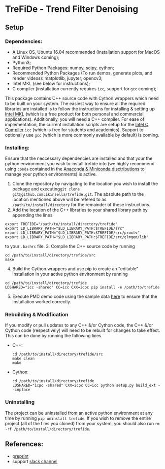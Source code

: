 # TreFiDe - Trend Filter Denoising

## Setup

### Dependencies:
- A Linux OS, Ubuntu 16.04 recommended (Installation support for MacOS and Windows coming);
- Python3;
- Required Python Packages: numpy, scipy, cython;
- Recommended Python Packages (To run demos, generate plots, and render videos): matplotlib, jupyter, opencv3; 
- Intel MKL (see below for instructions);
- C compiler (installation currently requires ```icc```, support for ```gcc``` coming);

This package contains C++ source code with Cython wrappers which need to be built on your system. 
The easiest way to ensure all the required libraries are installed is to follow the instructions for installing & setting up [Intel MKL](https://software.intel.com/en-us/mkl) (which is a free product for both personal and commercial applications).
Additionally, you will need a C++ compiler. For ease of implementation, the current installation scripts are setup for the [Intel C Compiler](https://software.intel.com/en-us/c-compilers) ```icc``` (which is free for students and academics). Support to optionally use ```gcc``` (which is more commonly available by default) is coming.

### Installing:
Ensure that the neccessary dependencies are installed and that your the python environment you wish to install trefide into (we highly recommend using ```conda``` contained in the [Anaconda & Miniconda disctributions](https://www.anaconda.com/download/#linux) to manage your python environments) is active.
1. Clone the repository by navigating to the location you wish to install the package and executing```git clone git@github.com:ikinsella/trefide.git```. The absolute path to the location mentioned above will be refered to as ```/path/to/install/directory``` for the remainder of these instructions.
2. Add the location of the C++ libraries to your shared library path by appending the lines
```
export TREFIDE="/path/to/install/directory/trefide"
export LD_LIBRARY_PATH="$LD_LIBRARY_PATH:$TREFIDE/src"
export LD_LIBRARY_PATH="$LD_LIBRARY_PATH:$TREFIDE/src/proxtv"
export LD_LIBRARY_PATH="$LD_LIBRARY_PATH:$TREFIDE/src/glmgen/lib"
```
to your ```.bashrc``` file.
3. Compile the C++ source code by running 
```
cd /path/to/install/directory/trefide/src
make
```
4. Build the Cython wrappers and use pip to create an "editable" installation in your active python environment by running
```
cd /path/to/install/directory/trefide
LDSHARED="icc -shared" CC=icc CXX=icpc pip install -e /path/to/trefide
```
5. Execute PMD demo code using the sample data [here](https://drive.google.com/file/d/1v8E61-mKwyGNVPQFrLabsLsjA-l6D21E/view?usp=sharing) to ensure that the installation worked correctly.

### Rebuilding & Modification
If you modify or pull updates to any C++ &/or Cython code, the C++ &/or Cython code (respectively) will need to be rebuilt for changes to take effect. This can be done by running the following lines
- C++:
  ```
  cd /path/to/install/directory/trefide/src
  make clean
  make
  ```
- Cython:
  ```
  cd /path/to/install/directory/trefide
  LDSHARED="icpc -shared" CXX=icpc CC=icc python setup.py build_ext --inplace
  ``` 

### Uninstalling
The project can be uninstalled from an active python environment at any time by running ```pip uninstall trefide```. If you wish to remove the entire project (all of the files you cloned) from your system, you should also run ```rm -rf /path/to/install/directory/trefide```.

## References:
- [preprint](https://www.biorxiv.org/content/early/2018/06/03/334706.article-info)
- support [slack channel](https://join.slack.com/t/trefide/shared_invite/enQtMzc5NDM4MDk4OTgxLWE0NjNhZGE5N2VlMTcxNGEwODhkMmFlMjcyYmIzYTdkOGVkYThhNjdkMzEyZmM1NzIzYzc0NTZkYmVjMDY5ZTg)
